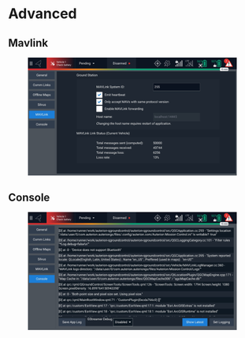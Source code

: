 # Advanced

## Mavlink



<figure><img src="../../../../.gitbook/assets/Adv_Mavlink.jpg" alt=""><figcaption></figcaption></figure>

## Console



<figure><img src="../../../../.gitbook/assets/Adv_Console.jpg" alt=""><figcaption></figcaption></figure>
